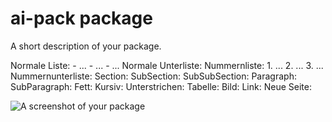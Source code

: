 # ai-pack package

A short description of your package.

Normale Liste: - ... - ... - ...
Normale Unterliste:
Nummernliste: 1. ... 2. ... 3. ...
Nummernunterliste:
Section:
SubSection:
SubSubSection:
Paragraph:
SubParagraph:
Fett:
Kursiv:
Unterstrichen:
Tabelle:
Bild:
Link:
Neue Seite:

![A screenshot of your package](https://f.cloud.github.com/assets/69169/2290250/c35d867a-a017-11e3-86be-cd7c5bf3ff9b.gif)
